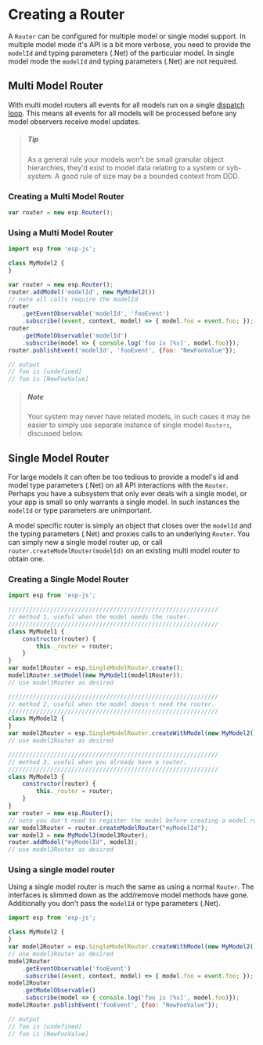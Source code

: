 # Creating a Router

A `Router` can be configured for multiple model or single model support.
In multiple model mode it's API is a bit more verbose, you need to provide the `modelId` and typing parameters (.Net) of the particular model.
In single model mode the `modelId` and typing parameters (.Net) are not required.

## Multi Model Router
With multi model routers all events for all models run on a single [dispatch loop](../router-api/dispatch-loop.md).
This means all events for all models will be processed before any model observers receive model updates.

> ##### Tip
> As a general rule your models won't be small granular object hierarchies, they'd exist to model data relating to a system or syb-system.
> A good rule of size may be a bounded context from DDD.

### Creating a Multi Model Router

``` js
var router = new esp.Router();
```

### Using a Multi Model Router

``` js
import esp from 'esp-js';

class MyModel2 {
}

var router = new esp.Router();
router.addModel('modelId', new MyModel2())
// note all calls require the modelId
router
    .getEventObservable('modelId', 'fooEvent')
    .subscribe((event, context, model) => { model.foo = event.foo; });
router
    .getModelObservable('modelId')
    .subscribe(model => { console.log('foo is [%s]', model.foo)});
router.publishEvent('modelId', 'fooEvent', {foo: "NewFooValue"});

// output
// foo is [undefined]
// foo is [NewFooValue]
```

> ##### Note
> Your system may never have related models, in such cases it may be easier to simply use separate instance of single model `Routers`, discussed below.

<a name="single-vs-multi-model-router"></a>

## Single Model Router
For large models it can often be too tedious to provide a model's id and model type parameters (.Net) on all API interactions with the `Router`.
Perhaps you have a subsystem that only ever deals wih a single model, or your app is small so only warrants a single model.
In such instances the `modelId` or type parameters are unimportant.

A model specific router is simply an object that closes over the `modelId` and the typing parameters (.Net) and proxies calls to an underlying `Router`.
You can simply new a single model router up, or call `router.createModelRouter(modelId)` on an existing multi model router to obtain one.

### Creating a Single Model Router

``` js
import esp from 'esp-js';

////////////////////////////////////////////////////////////
// method 1, useful when the model needs the router.
////////////////////////////////////////////////////////////
class MyModel1 {
    constructor(router) {
        this._router = router;
    }
}
var model1Router = esp.SingleModelRouter.create();
model1Router.setModel(new MyModel1(model1Router));
// use model1Router as desired

////////////////////////////////////////////////////////////
// method 2, useful when the model doesn't need the router.
////////////////////////////////////////////////////////////
class MyModel2 {
}
var model2Router = esp.SingleModelRouter.createWithModel(new MyModel2());
// use model1Router as desired

////////////////////////////////////////////////////////////
// method 3, useful when you already have a router.
////////////////////////////////////////////////////////////
class MyModel3 {
    constructor(router) {
        this._router = router;
    }
}
var router = new esp.Router();
// note you don't need to register the model before creating a model router
var model3Router = router.createModelRouter("myModelId");
var model3 = new MyModel3(model3Router);
router.addModel("myModelId", model3);
// use model3Router as desired
```

### Using a single model router
Using a single model router is much the same as using a normal `Router`.
The interfaces is slimmed down as the add/remove model methods have gone.
Additionally you don't pass the `modelId` or type parameters (.Net).

``` js
import esp from 'esp-js';

class MyModel2 {
}
var model2Router = esp.SingleModelRouter.createWithModel(new MyModel2());
// use model1Router as desired
model2Router
    .getEventObservable('fooEvent')
    .subscribe((event, context, model) => { model.foo = event.foo; });
model2Router
    .getModelObservable()
    .subscribe(model => { console.log('foo is [%s]', model.foo)});
model2Router.publishEvent('fooEvent', {foo: "NewFooValue"});

// output
// foo is [undefined]
// foo is [NewFooValue]
```
